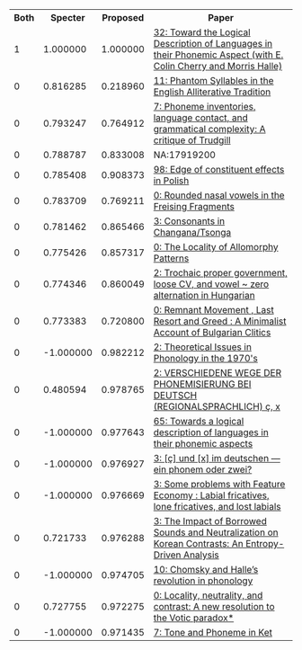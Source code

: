<html><table><tr>
<th>Both</th>
<th>Specter</th>
<th>Proposed</th>
<th>Paper</th>
</tr>
<tr>
<td>1</td>
<td>1.000000</td>
<td>1.000000</td>
<td><a href="https://www.semanticscholar.org/paper/527f4c056c20e77fc4fb498aaff70888806cb7ae">32: Toward the Logical Description of Languages in their Phonemic Aspect (with Ε. Colin Cherry and Morris Halle)</a></td>
</tr>
<tr>
<td>0</td>
<td>0.816285</td>
<td>0.218960</td>
<td><a href="https://www.semanticscholar.org/paper/a13123631dfcc4fcee7859eb44626f2f9367ab8e">11: Phantom Syllables in the English Alliterative Tradition</a></td>
</tr>
<tr>
<td>0</td>
<td>0.793247</td>
<td>0.764912</td>
<td><a href="https://www.semanticscholar.org/paper/66bea0a3e38848185eec7b46d7926a47b7d1ebba">7: Phoneme inventories, language contact, and grammatical complexity: A critique of Trudgill</a></td>
</tr>
<tr>
<td>0</td>
<td>0.788787</td>
<td>0.833008</td>
<td>NA:17919200</td>
</tr>
<tr>
<td>0</td>
<td>0.785408</td>
<td>0.908373</td>
<td><a href="https://www.semanticscholar.org/paper/da7aaee82fdcd6dffc2ae8b857fa33e77e409ca1">98: Edge of constituent effects in Polish</a></td>
</tr>
<tr>
<td>0</td>
<td>0.783709</td>
<td>0.769211</td>
<td><a href="https://www.semanticscholar.org/paper/8de3f915f9d1037f3937786bc769ffbf4aaca23b">0: Rounded nasal vowels in the Freising Fragments</a></td>
</tr>
<tr>
<td>0</td>
<td>0.781462</td>
<td>0.865466</td>
<td><a href="https://www.semanticscholar.org/paper/8ba7d2e9ec573aae015fd9626368b8d395fb7844">3: Consonants in Changana/Tsonga</a></td>
</tr>
<tr>
<td>0</td>
<td>0.775426</td>
<td>0.857317</td>
<td><a href="https://www.semanticscholar.org/paper/244065ab67141f8298f4a40ba4f038d4bf5bc34b">0: The Locality of Allomorphy Patterns</a></td>
</tr>
<tr>
<td>0</td>
<td>0.774346</td>
<td>0.860049</td>
<td><a href="https://www.semanticscholar.org/paper/54dfb29bf01904afb40e7875c82709d885446a18">2: Trochaic proper government, loose CV, and vowel ~ zero alternation in Hungarian</a></td>
</tr>
<tr>
<td>0</td>
<td>0.773383</td>
<td>0.720800</td>
<td><a href="https://www.semanticscholar.org/paper/4c7b2a54595d53db1d84bcd806ddb49c61165891">0: Remnant Movement , Last Resort and Greed : A Minimalist Account of Bulgarian Clitics</a></td>
</tr>
<tr>
<td>0</td>
<td>-1.000000</td>
<td>0.982212</td>
<td><a href="https://www.semanticscholar.org/paper/db000a1eb932d9a00b1b56ee2e65be6e68e25d6e">2: Theoretical Issues in Phonology in the 1970's</a></td>
</tr>
<tr>
<td>0</td>
<td>0.480594</td>
<td>0.978765</td>
<td><a href="https://www.semanticscholar.org/paper/dbd9ea5f51db0ec9173bed2626d7749c985a1835">2: VERSCHIEDENE WEGE DER PHONEMISIERUNG BEI DEUTSCH (REGIONALSPRACHLICH) ç, x</a></td>
</tr>
<tr>
<td>0</td>
<td>-1.000000</td>
<td>0.977643</td>
<td><a href="https://www.semanticscholar.org/paper/3742724b511a30f9a8e744f5785d354a168b3030">65: Towards a logical description of languages in their phonemic aspects</a></td>
</tr>
<tr>
<td>0</td>
<td>-1.000000</td>
<td>0.976927</td>
<td><a href="https://www.semanticscholar.org/paper/55b62a3175e7002731ca6a0388cc74f8bfc861ff">3: [ç] und [x] im deutschen — ein phonem oder zwei?</a></td>
</tr>
<tr>
<td>0</td>
<td>-1.000000</td>
<td>0.976669</td>
<td><a href="https://www.semanticscholar.org/paper/6d9052c772c563a50fc3ea8238122e46392ce8cc">3: Some problems with Feature Economy : Labial fricatives, lone fricatives, and lost labials</a></td>
</tr>
<tr>
<td>0</td>
<td>0.721733</td>
<td>0.976288</td>
<td><a href="https://www.semanticscholar.org/paper/0fcbca38806a4f14adef70a1df680cff30c94c84">3: The Impact of Borrowed Sounds and Neutralization on Korean Contrasts: An Entropy-Driven Analysis</a></td>
</tr>
<tr>
<td>0</td>
<td>-1.000000</td>
<td>0.974705</td>
<td><a href="https://www.semanticscholar.org/paper/6933322a3581776fd464e5918756890c1ac10f49">10: Chomsky and Halle’s revolution in phonology</a></td>
</tr>
<tr>
<td>0</td>
<td>0.727755</td>
<td>0.972275</td>
<td><a href="https://www.semanticscholar.org/paper/f662da4f7bbacb8b8998292b96768d5d2f97f26f">0: Locality, neutrality, and contrast: A new resolution to the Votic paradox*</a></td>
</tr>
<tr>
<td>0</td>
<td>-1.000000</td>
<td>0.971435</td>
<td><a href="https://www.semanticscholar.org/paper/2ad695ca880151db3f0c4192f97691a818d0420b">7: Tone and Phoneme in Ket</a></td>
</tr>
</table></html>
